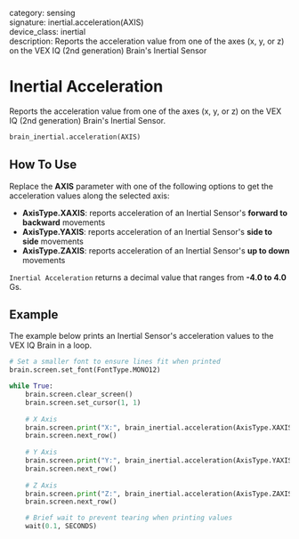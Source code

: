 category: sensing  
signature: inertial.acceleration(AXIS)  
device_class: inertial  
description: Reports the acceleration value from one of the axes (x, y, or z) on the VEX IQ (2nd generation) Brain's Inertial Sensor  

# Inertial Acceleration

Reports the acceleration value from one of the axes (x, y, or z) on the VEX IQ (2nd generation) Brain's Inertial Sensor.  

```python
brain_inertial.acceleration(AXIS)
```

## How To Use

Replace the **AXIS** parameter with one of the following options to get the acceleration values along the selected axis:

* **AxisType.XAXIS**: reports acceleration of an Inertial Sensor's **forward to backward** movements
* **AxisType.YAXIS**: reports acceleration of an Inertial Sensor's **side to side** movements
* **AxisType.ZAXIS**: reports acceleration of an Inertial Sensor's **up to down** movements

`Inertial Acceleration` returns a decimal value that ranges from **-4.0 to 4.0** Gs.

## Example

The example below prints an Inertial Sensor's acceleration values to the VEX IQ Brain in a loop.

```python
# Set a smaller font to ensure lines fit when printed
brain.screen.set_font(FontType.MONO12)

while True:
    brain.screen.clear_screen()
    brain.screen.set_cursor(1, 1)
    
    # X Axis
    brain.screen.print("X:", brain_inertial.acceleration(AxisType.XAXIS))
    brain.screen.next_row()
    
    # Y Axis
    brain.screen.print("Y:", brain_inertial.acceleration(AxisType.YAXIS))
    brain.screen.next_row()
    
    # Z Axis
    brain.screen.print("Z:", brain_inertial.acceleration(AxisType.ZAXIS))
    brain.screen.next_row()

    # Brief wait to prevent tearing when printing values
    wait(0.1, SECONDS)
```

<advanced>
</advanced>
